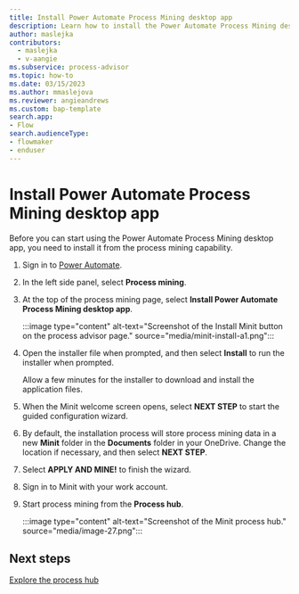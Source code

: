 ```yaml
---
title: Install Power Automate Process Mining desktop app
description: Learn how to install the Power Automate Process Mining desktop app in Power Automate.
author: maslejka
contributors:
  - maslejka
  - v-aangie
ms.subservice: process-advisor
ms.topic: how-to
ms.date: 03/15/2023
ms.author: mmaslejova
ms.reviewer: angieandrews
ms.custom: bap-template
search.app:
- Flow
search.audienceType:
- flowmaker
- enduser
---
```


# Install Power Automate Process Mining desktop app

Before you can start using the Power Automate Process Mining desktop app, you need to install it from the process mining capability.

1. Sign in to [Power Automate](https://make.powerautomate.com).

1. In the left side panel, select **Process mining**.

1. At the top of the process mining page, select **Install Power Automate Process Mining desktop app**.

   :::image type="content" alt-text="Screenshot of the Install Minit button on the process advisor page." source="media/minit-install-a1.png":::

1. Open the installer file when prompted, and then select **Install** to run the installer when prompted.

   Allow a few minutes for the installer to download and install the application files.

1. When the Minit welcome screen opens, select **NEXT STEP** to start the guided configuration wizard.

1. By default, the installation process will store process mining data in a new **Minit** folder in the **Documents** folder in your OneDrive. Change the location if necessary, and then select **NEXT STEP**.

1. Select **APPLY AND MINE!** to finish the wizard.

1. Sign in to Minit with your work account.

1. Start process mining from the **Process hub**.

   :::image type="content" alt-text="Screenshot of the Minit process hub." source="media/image-27.png":::

## Next steps

[Explore the process hub](process-hub.md)
